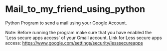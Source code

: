# Mail_to_my_friend_using_python

Python Program to send a mail using your Google Account.

Note: Before running the program make sure that you have enabled the 'Less secure apps access' of your Gmail account.
Link for Less secure apps access: https://www.google.com/settings/security/lesssecureapps
